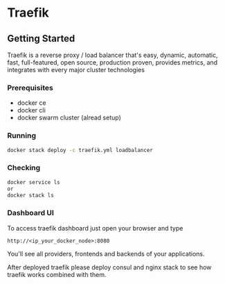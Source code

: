 # Traefik

## Getting Started

Traefik is a reverse proxy / load balancer that's easy, dynamic, automatic, fast, full-featured, open source, production proven, provides metrics, and integrates with every major cluster technologies

### Prerequisites

* docker ce
* docker cli
* docker swarm cluster (alread setup)

### Running

```sh
docker stack deploy -c traefik.yml loadbalancer
```

### Checking

```sh
docker service ls
or
docker stack ls
```

### Dashboard UI

To access traefik dashboard just open your browser and type

```url
http://<ip_your_docker_node>:8080
```

You'll see all providers, frontends and backends of your applications.

After deployed traefik please deploy consul and nginx stack to see how traefik works combined with them.
